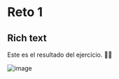 # Reto 1

## Rich text

Este es el resultado del ejercicio. 👨‍💻

![image](https://user-images.githubusercontent.com/50213595/167005831-c9590bdd-db88-473c-9c03-d6f4b7fdd66b.png)
